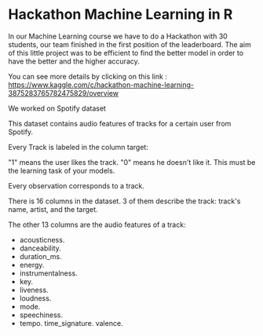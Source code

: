 # Hackathon Machine Learning in R

In our Machine Learning course we have to do a Hackathon with 30 students, our team finished in the first position of the leaderboard. The aim of this little project was to be efficient to find the better model in order to have the better and the higher accuracy.

You can see more details by clicking on this link :
https://www.kaggle.com/c/hackathon-machine-learning-3875283765782475829/overview

We worked on Spotify dataset

This dataset contains audio features of tracks for a certain user from Spotify.

Every Track is labeled in the column target:

"1" means the user likes the track.
"0" means he doesn't like it.
This must be the learning task of your models.

Every observation corresponds to a track.

There is 16 columns in the dataset. 3 of them describe the track: track's name, artist, and the target.

The other 13 columns are the audio features of a track:

- acousticness.
- danceability.
- duration_ms.
- energy.
- instrumentalness.
- key.
- liveness.
- loudness.
- mode.
- speechiness.
- tempo.
time_signature.
valence.
